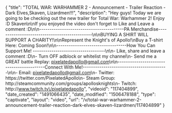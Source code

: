 {
    "title": "TOTAL WAR: WARHAMMER 2 - Announcement -  Trailer Reaction - Dark Elves,Skaven, Lizardmen!!!",
    "description": "Hey guys!  Today we are going to be checking out the new trailer for Total War: Warhammer 2!  Enjoy :D Skaven\n\nIf you enjoyed the video don't forget to Like and Leave a comment :D\n\n-----------------------------------------PA Merchandise----------------------------------------------\n\nBUYING A SHIRT WILL SUPPORT A CHARITY!\n\nRepresent the Knight's of Apollo!\nBuy a T-shirt Here: Coming Soon!\n\n----------------------------------How You Can Support Me! -----------------------------------\n\n- Like, share and leave a comment :D\n- Turn OFF adblock or whitelist my channel\n- Send me a GREAT battle Replay: pixelatedapollo@gmail.com\n\n------------------------------------------Connect With Me!-----------------------------------------\n\n- Email: pixelatedapollo@gmail.com\n- Twitter: https:\/\/twitter.com\/PixelatedApollo\n- Steam Group:  http:\/\/steamcommunity.com\/groups\/apollosknights\n- Twitch: http:\/\/www.twitch.tv\/pixelatedapollo",
    "videoid": "117404899",
    "date_created": "1491066435",
    "date_modified": "1506478188",
    "type": "captivate",
    "layout": "video",
    "url": "\/v\/total-war-warhammer-2-announcement-trailer-reaction-dark-elves-skaven-lizardmen\/117404899"
}